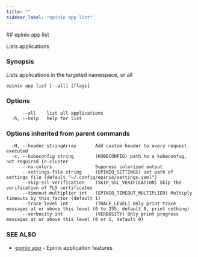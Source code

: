 ```yaml
---
title: ""
sidebar_label: "epinio app list"
---
```


<head>
  <link rel="canonical" href="https://docs.epinio.io/references/commands/cli/app/epinio_app_list"/>
</head>
## epinio app list

Lists applications

### Synopsis

Lists applications in the targeted namespace, or all

```
epinio app list [--all] [flags]
```

### Options

```
      --all    list all applications
  -h, --help   help for list
```

### Options inherited from parent commands

```
  -H, --header stringArray       Add custom header to every request executed
  -c, --kubeconfig string        (KUBECONFIG) path to a kubeconfig, not required in-cluster
      --no-colors                Suppress colorized output
      --settings-file string     (EPINIO_SETTINGS) set path of settings file (default "~/.config/epinio/settings.yaml")
      --skip-ssl-verification    (SKIP_SSL_VERIFICATION) Skip the verification of TLS certificates
      --timeout-multiplier int   (EPINIO_TIMEOUT_MULTIPLIER) Multiply timeouts by this factor (default 1)
      --trace-level int          (TRACE_LEVEL) Only print trace messages at or above this level (0 to 255, default 0, print nothing)
      --verbosity int            (VERBOSITY) Only print progress messages at or above this level (0 or 1, default 0)
```

### SEE ALSO

* [epinio app](./epinio_app.md)	 - Epinio application features

